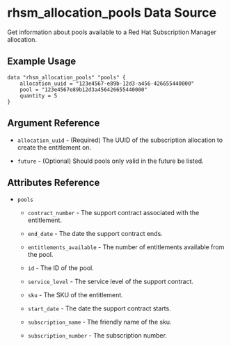 # rhsm\_allocation\_pools Data Source

Get information about pools available to a Red Hat Subscription Manager allocation.

## Example Usage

```hcl
data "rhsm_allocation_pools" "pools" {
    allocation_uuid = "123e4567-e89b-12d3-a456-426655440000"
    pool = "123e4567e89b12d3a456426655440000"
    quantity = 5
}
```

## Argument Reference

* `allocation_uuid` - (Required) The UUID of the subscription allocation to create the entitlement on.

* `future` - (Optional) Should pools only valid in the future be listed.

## Attributes Reference

* `pools`

  * `contract_number` - The support contract associated with the entitlement.

  * `end_date` - The date the support contract ends.

  * `entitlements_available` - The number of entitlements available from the pool.

  * `id` - The ID of the pool.

  * `service_level` - The service level of the support contract.

  * `sku` - The SKU of the entitlement.

  * `start_date` - The date the support contract starts.

  * `subscription_name` - The friendly name of the sku.

  * `subscription_number` - The subscription number.
